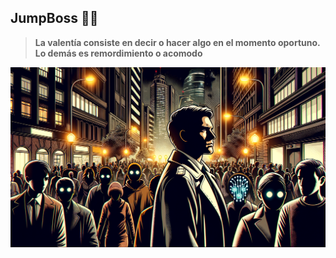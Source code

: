 ## JumpBoss 🕵️‍♂️

> **La valentía consiste en decir o hacer algo en el momento oportuno.  
> Lo demás es remordimiento o acomodo**

<img src="https://github.com/JumpBoss/.github/blob/c61f30315378426c54cea75257c983c93d89558e/assets/jumpboss.png" alt="JumpBoss" style="max-width: 100%; height: auto;"/>
